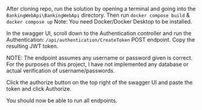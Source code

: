 After cloning repo, run the solution by opening a terminal and going into the ```BankingWebApi\BankingWebApi``` directory.
Then run ```docker compose build``` & ```docker compose up```
Note: You need Docker/Docker Desktop to be installed.

In the swagger UI, scroll down to the Authentication controller and run the Authentication: ```/api/authentication/CreateToken``` POST
endpoint. Copy the resulting JWT token.

NOTE: The endpoint assumes any username or password given is correct. For the purposes of this project, I have not implemented
any database or actual verification of username/passwords.

Click the authorize button on the top right of the swagger UI and paste the token and click Authorize.

You should now be able to run all endpoints.